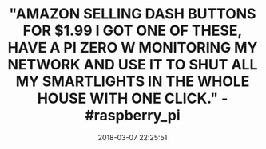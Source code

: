 ---
title: >-
  "AMAZON SELLING DASH BUTTONS FOR $1.99 I GOT ONE OF THESE, HAVE A PI ZERO W
  MONITORING MY NETWORK AND USE IT TO SHUT ALL MY SMARTLIGHTS IN THE WHOLE HOUSE
  WITH ONE CLICK." - #raspberry_pi
name: Seventh Generation Dash Button
date: '2018-03-07 22:25:51'
buy_now: >-
  https://www.amazon.com/Amazon-JK29LP-Seventh-Generation-Button/dp/B01C3JDRYQ?SubscriptionId=AKIAIA5RBQIWQVTCUEUQ&tag=coldcutdeals-20&linkCode=xm2&camp=2025&creative=165953&creativeASIN=B01C3JDRYQ
description_markdown: "Seventh Generation Dash Button\n\n  - Amazon Dash Button is a Wi-Fi connected device that reorders your favorite product with the press of a button. Each Dash Button is paired with a product of your choice, which is selected through the Amazon App on your Android or iOS smartphone during the set-up process.\n\n  - Free\_after first press.\_Buy Dash Button for $4.99 and receive a $4.99 credit after your first press.\n\n  - Easy to use. Press Dash Button to order your favorite products and never run out.\n\n  - Buy with confidence.\_Get the same low prices we offer on Amazon.com.\n\n  - Order Protection.\_Ensures Dash Button responds only to your first press until your order is delivered.\n\n  - Prime members get free shipping\n\n"
tweet_id_str: '971512275470376965'
price: $4.99
you_save: ''
asin: B01C3JDRYQ
image: 'https://images-na.ssl-images-amazon.com/images/I/5125WeOg-XL.jpg'

---
